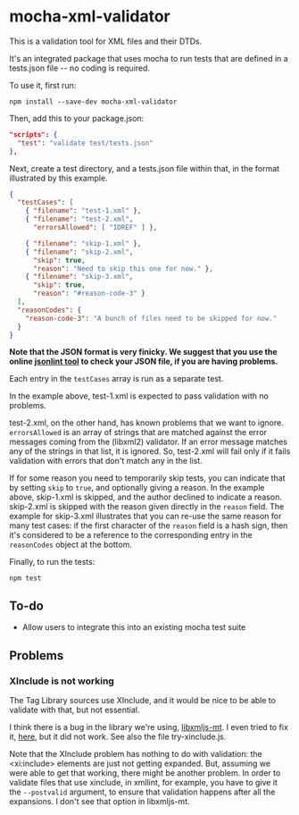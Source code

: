 # mocha-xml-validator

This is a validation tool for XML files and their DTDs.

It's an integrated package that uses mocha to run tests that are
defined in a tests.json file -- no coding is required.

To use it, first run:

```
npm install --save-dev mocha-xml-validator
```

Then, add this to your package.json:

```json
"scripts": {
  "test": "validate test/tests.json"
},
```

Next, create a test directory, and a tests.json file within that,
in the format illustrated by this example.

```json
{
  "testCases": [
    { "filename": "test-1.xml" },
    { "filename": "test-2.xml",
      "errorsAllowed": [ "IDREF" ] },

    { "filename": "skip-1.xml" },
    { "filename": "skip-2.xml",
      "skip": true,
      "reason": "Need to skip this one for now." },
    { "filename": "skip-3.xml",
      "skip": true,
      "reason": "#reason-code-3" }
  ],
  "reasonCodes": {
    "reason-code-3": "A bunch of files need to be skipped for now."
  }
}
```

**Note that the JSON format is very finicky. We suggest that you use the
online [jsonlint tool](http://jsonlint.com/) to check your JSON file,
if you are having problems.**

Each entry in the `testCases` array is run as a separate test.

In the example above, test-1.xml is expected to pass validation with
no problems.

test-2.xml, on the other hand, has known problems that
we want to ignore. `errorsAllowed` is an array of strings that are matched
against the error messages coming from the (libxml2) validator. If an
error message matches any of the strings in that list, it is ignored.
So, test-2.xml will fail only if it fails validation with errors that don't
match any in the list.

If for some reason you need to temporarily skip tests, you can indicate
that by setting `skip` to `true`, and optionally giving a reason. In the
example above, skip-1.xml is skipped, and the author declined to indicate
a reason. skip-2.xml is skipped with the reason given directly in the `reason`
field. The example for skip-3.xml illustrates that you can re-use the same
reason for many test cases: if the first character of the `reason` field is
a hash sign, then it's considered to be a reference to the corresponding
entry in the `reasonCodes` object at the bottom.

Finally, to run the tests:

```
npm test
```


## To-do

* Allow users to integrate this into an existing mocha test suite


## Problems

### XInclude is not working

The Tag Library sources use XInclude, and it would
be nice to be able to validate with that, but not essential.

I think there is a bug in the library we're using,
[libxmljs-mt](https://www.npmjs.com/package/libxmljs-mt). I even tried
to fix it, [here](https://github.com/Klortho/libxmljs/commit/f0164f89cfefb17963cc739e6b20b9ae91d9418d),
but it did not work. See also the file try-xinclude.js.

Note that the XInclude problem has nothing to do with validation: the
\<xi:include> elements are just not getting expanded. But, assuming we
were able to get that working, there might be another problem. In order
to validate files that use xinclude, in xmllint, for example, you have
to give it the `--postvalid` argument, to ensure that validation happens
after all the expansions. I don't see that option in libxmljs-mt.
